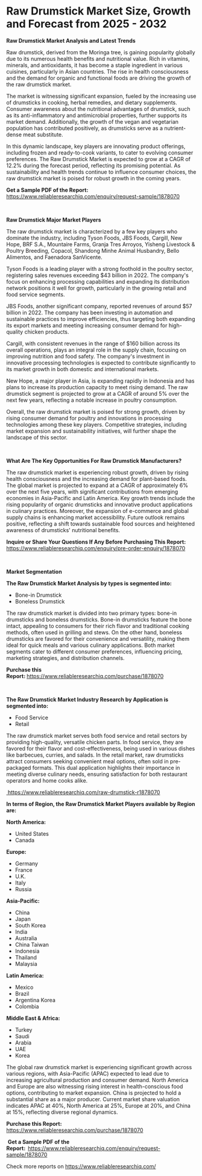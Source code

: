 <p><h1>Raw Drumstick Market Size, Growth and Forecast from 2025 - 2032</h1></p><p><strong>Raw Drumstick Market Analysis and Latest Trends</strong></p>
<p><p>Raw drumstick, derived from the Moringa tree, is gaining popularity globally due to its numerous health benefits and nutritional value. Rich in vitamins, minerals, and antioxidants, it has become a staple ingredient in various cuisines, particularly in Asian countries. The rise in health consciousness and the demand for organic and functional foods are driving the growth of the raw drumstick market.</p><p>The market is witnessing significant expansion, fueled by the increasing use of drumsticks in cooking, herbal remedies, and dietary supplements. Consumer awareness about the nutritional advantages of drumstick, such as its anti-inflammatory and antimicrobial properties, further supports its market demand. Additionally, the growth of the vegan and vegetarian population has contributed positively, as drumsticks serve as a nutrient-dense meat substitute.</p><p>In this dynamic landscape, key players are innovating product offerings, including frozen and ready-to-cook variants, to cater to evolving consumer preferences. The Raw Drumstick Market is expected to grow at a CAGR of 12.2% during the forecast period, reflecting its promising potential. As sustainability and health trends continue to influence consumer choices, the raw drumstick market is poised for robust growth in the coming years.</p></p>
<p><strong>Get a Sample PDF of the Report:&nbsp;</strong> <a href="https://www.reliableresearchiq.com/enquiry/request-sample/1878070?utm_campaign=3148&utm_medium=2&utm_source=Github&utm_content=ia&utm_term=07042025&utm_id=raw-drumstick">https://www.reliableresearchiq.com/enquiry/request-sample/1878070</a></p>
<p>&nbsp;</p>
<p><strong>Raw Drumstick Major Market Players</strong></p>
<p><p>The raw drumstick market is characterized by a few key players who dominate the industry, including Tyson Foods, JBS Foods, Cargill, New Hope, BRF S.A., Mountaire Farms, Granja Tres Arroyos, Yisheng Livestock & Poultry Breeding, Copacol, Shandong Minhe Animal Husbandry, Bello Alimentos, and Faenadora SanVicente. </p><p>Tyson Foods is a leading player with a strong foothold in the poultry sector, registering sales revenues exceeding $43 billion in 2022. The company's focus on enhancing processing capabilities and expanding its distribution network positions it well for growth, particularly in the growing retail and food service segments.</p><p>JBS Foods, another significant company, reported revenues of around $57 billion in 2022. The company has been investing in automation and sustainable practices to improve efficiencies, thus targeting both expanding its export markets and meeting increasing consumer demand for high-quality chicken products.</p><p>Cargill, with consistent revenues in the range of $160 billion across its overall operations, plays an integral role in the supply chain, focusing on improving nutrition and food safety. The company's investment in innovative processing technologies is expected to contribute significantly to its market growth in both domestic and international markets.</p><p>New Hope, a major player in Asia, is expanding rapidly in Indonesia and has plans to increase its production capacity to meet rising demand. The raw drumstick segment is projected to grow at a CAGR of around 5% over the next few years, reflecting a notable increase in poultry consumption.</p><p>Overall, the raw drumstick market is poised for strong growth, driven by rising consumer demand for poultry and innovations in processing technologies among these key players. Competitive strategies, including market expansion and sustainability initiatives, will further shape the landscape of this sector.</p></p>
<p>&nbsp;</p>
<p><strong>What Are The Key Opportunities For Raw Drumstick Manufacturers?</strong></p>
<p><p>The raw drumstick market is experiencing robust growth, driven by rising health consciousness and the increasing demand for plant-based foods. The global market is projected to expand at a CAGR of approximately 6% over the next five years, with significant contributions from emerging economies in Asia-Pacific and Latin America. Key growth trends include the rising popularity of organic drumsticks and innovative product applications in culinary practices. Moreover, the expansion of e-commerce and global supply chains is enhancing market accessibility. Future outlook remains positive, reflecting a shift towards sustainable food sources and heightened awareness of drumsticks' nutritional benefits.</p></p>
<p><strong>Inquire or Share Your Questions If Any Before Purchasing This Report:</strong> <a href="https://www.reliableresearchiq.com/enquiry/pre-order-enquiry/1878070?utm_campaign=3148&utm_medium=2&utm_source=Github&utm_content=ia&utm_term=07042025&utm_id=raw-drumstick">https://www.reliableresearchiq.com/enquiry/pre-order-enquiry/1878070</a></p>
<p>&nbsp;</p>
<p><strong>Market Segmentation</strong></p>
<p><strong>The Raw Drumstick Market Analysis by types is segmented into:</strong></p>
<p><ul><li>Bone-in Drumstick</li><li>Boneless Drumstick</li></ul></p>
<p><p>The raw drumstick market is divided into two primary types: bone-in drumsticks and boneless drumsticks. Bone-in drumsticks feature the bone intact, appealing to consumers for their rich flavor and traditional cooking methods, often used in grilling and stews. On the other hand, boneless drumsticks are favored for their convenience and versatility, making them ideal for quick meals and various culinary applications. Both market segments cater to different consumer preferences, influencing pricing, marketing strategies, and distribution channels.</p></p>
<p><strong>Purchase this Report:&nbsp;</strong><a href="https://www.reliableresearchiq.com/purchase/1878070?utm_campaign=3148&utm_medium=2&utm_source=Github&utm_content=ia&utm_term=07042025&utm_id=raw-drumstick">https://www.reliableresearchiq.com/purchase/1878070</a></p>
<p>&nbsp;</p>
<p><strong>The Raw Drumstick Market Industry Research by Application is segmented into:</strong></p>
<p><ul><li>Food Service</li><li>Retail</li></ul></p>
<p><p>The raw drumstick market serves both food service and retail sectors by providing high-quality, versatile chicken parts. In food service, they are favored for their flavor and cost-effectiveness, being used in various dishes like barbecues, curries, and salads. In the retail market, raw drumsticks attract consumers seeking convenient meal options, often sold in pre-packaged formats. This dual application highlights their importance in meeting diverse culinary needs, ensuring satisfaction for both restaurant operators and home cooks alike.</p></p>
<p><a href="https://www.reliableresearchiq.com/raw-drumstick-r1878070?utm_campaign=3148&utm_medium=2&utm_source=Github&utm_content=ia&utm_term=07042025&utm_id=raw-drumstick">&nbsp;https://www.reliableresearchiq.com/raw-drumstick-r1878070</a></p>
<p><strong>In terms of Region, the Raw Drumstick Market Players available by Region are:</strong></p>
<p>
    <p> <strong> North America: </strong>
        <ul>
            <li>United States</li>
            <li>Canada</li>
        </ul>
        </p> 
    <p> <strong> Europe: </strong>
        <ul>
            <li>Germany</li>
            <li>France</li>
            <li>U.K.</li>
            <li>Italy</li>
            <li>Russia</li>
        </ul>
        </p> 
    <p> <strong> Asia-Pacific: </strong>
        <ul>
            <li>China</li>
            <li>Japan</li>
            <li>South Korea</li>
            <li>India</li>
            <li>Australia</li>
            <li>China Taiwan</li>
            <li>Indonesia</li>
            <li>Thailand</li>
            <li>Malaysia</li>
        </ul>
        </p> 
    <p> <strong> Latin America: </strong>
        <ul>
            <li>Mexico</li>
            <li>Brazil</li>
            <li>Argentina Korea</li>
            <li>Colombia</li>
        </ul>
        </p> 
    <p> <strong> Middle East & Africa: </strong>
        <ul>
            <li>Turkey</li>
            <li>Saudi</li>
            <li>Arabia</li>
            <li>UAE</li>
            <li>Korea</li>
        </ul>
    </p>
    </p>
<p><p>The global raw drumstick market is experiencing significant growth across various regions, with Asia-Pacific (APAC) expected to lead due to increasing agricultural production and consumer demand. North America and Europe are also witnessing rising interest in health-conscious food options, contributing to market expansion. China is projected to hold a substantial share as a major producer. Current market share valuation indicates APAC at 40%, North America at 25%, Europe at 20%, and China at 15%, reflecting diverse regional dynamics.</p></p>
<p><strong>Purchase this Report: </strong><a href="https://www.reliableresearchiq.com/purchase/1878070?utm_campaign=3148&utm_medium=2&utm_source=Github&utm_content=ia&utm_term=07042025&utm_id=raw-drumstick">https://www.reliableresearchiq.com/purchase/1878070</a></p>
<p>&nbsp;<strong>Get a Sample PDF of the Report:&nbsp;&nbsp;</strong><a href="https://www.reliableresearchiq.com/enquiry/request-sample/1878070?utm_campaign=3148&utm_medium=2&utm_source=Github&utm_content=ia&utm_term=07042025&utm_id=raw-drumstick">https://www.reliableresearchiq.com/enquiry/request-sample/1878070</a></p>
<p><strong></strong></p>
<p>Check more reports on <a href="https://www.reliableresearchiq.com/?utm_campaign=3148&utm_medium=2&utm_source=Github&utm_content=ia&utm_term=07042025&utm_id=raw-drumstick">https://www.reliableresearchiq.com/</a></p>